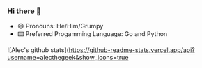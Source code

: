 ### Hi there 👋

- 😄 Pronouns: He/Him/Grumpy
- ⌨️ Preferred Progamming Language: Go and Python

![Alec's github stats](https://github-readme-stats.vercel.app/api?username=alecthegeek&show_icons=true

<!--
**alecthegeek/alecthegeek** is a ✨ _special_ ✨ repository because its `README.md` (this file) appears on your GitHub profile.

Here are some ideas to get you started:

- 🔭 I’m currently working on ...
- 🌱 I’m currently learning ...
- 👯 I’m looking to collaborate on ...
- 🤔 I’m looking for help with ...
- 💬 Ask me about ...
- 📫 How to reach me: ...
- 😄 Pronouns: ...
- ⚡ Fun fact: ...
-->
